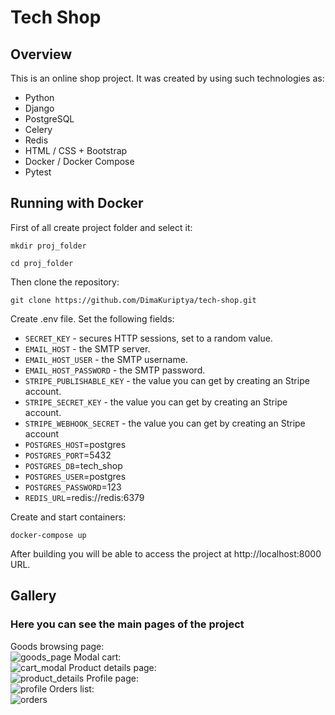# Tech Shop
## Overview
This is an online shop project. It was created by using such technologies as:
- Python
- Django
- PostgreSQL
- Celery
- Redis
- HTML / CSS + Bootstrap
- Docker / Docker Compose
- Pytest
## Running with Docker
First of all create project folder and select it:
```
mkdir proj_folder
```
```
cd proj_folder

```
Then clone the repository:
```
git clone https://github.com/DimaKuriptya/tech-shop.git
```
Create .env file. Set the following fields:

- `SECRET_KEY` - secures HTTP sessions, set to a random value.
- `EMAIL_HOST` - the SMTP server.
- `EMAIL_HOST_USER` - the SMTP username.
- `EMAIL_HOST_PASSWORD` - the SMTP password.
- `STRIPE_PUBLISHABLE_KEY` - the value you can get by creating an Stripe account.
- `STRIPE_SECRET_KEY` - the value you can get by creating an Stripe account.
- `STRIPE_WEBHOOK_SECRET` - the value you can get by creating an Stripe account
- `POSTGRES_HOST`=postgres
- `POSTGRES_PORT`=5432
- `POSTGRES_DB`=tech_shop
- `POSTGRES_USER`=postgres
- `POSTGRES_PASSWORD`=123
- `REDIS_URL`=redis://redis:6379

Create and start containers:
```
docker-compose up
```
After building you will be able to access the project at http://localhost:8000 URL.
## Gallery
### Here you can see the main pages of the project <br />
Goods browsing page: <br />
![goods_page](https://github.com/DimaKuriptya/tech-shop/assets/52717909/ddda592d-b96a-4653-ab24-34c47abc77a6)
Modal cart: <br />
![cart_modal](https://github.com/DimaKuriptya/tech-shop/assets/52717909/9026bc36-47b0-4d7b-bd83-8e095508c407)
Product details page: <br />
![product_details](https://github.com/DimaKuriptya/tech-shop/assets/52717909/03414e61-287f-4018-a40e-c6acfb355525)
Profile page: <br />
![profile](https://github.com/DimaKuriptya/tech-shop/assets/52717909/389275c1-fb4b-4404-a84c-3658e1fd8e99)
Orders list: <br />
![orders](https://github.com/DimaKuriptya/tech-shop/assets/52717909/ef5e122e-d841-4ea5-8634-0814fe1e2a22)
